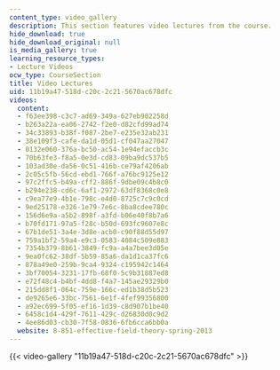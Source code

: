```yaml
---
content_type: video_gallery
description: This section features video lectures from the course.
hide_download: true
hide_download_original: null
is_media_gallery: true
learning_resource_types:
- Lecture Videos
ocw_type: CourseSection
title: Video Lectures
uid: 11b19a47-518d-c20c-2c21-5670ac678dfc
videos:
  content:
  - f63ee398-c3c7-ad69-349a-627eb902258d
  - b263a22a-ea06-2742-f2e0-d82cfd99ad74
  - 34c33893-b38f-f087-2be7-e235e32ab231
  - 38e109f3-cafe-da1d-05d1-cf047aa27047
  - 0132e060-376a-bc50-ac54-1e94efaccb3c
  - 70b63fe3-f8a5-0e3d-cd83-09ba9dc537b5
  - 103ad30e-da56-0c51-416b-ce79af4206ab
  - 2c05c5fb-56cd-ebd1-766f-a76bc9125e12
  - 97c2ffc5-b49a-cff2-886f-9dbe09c4b8c0
  - b294e238-cd6c-6af1-2972-63df8368c0e8
  - c9ea77e9-4b1e-798c-e4d0-8725c7c9c0cd
  - 9ed25178-e326-1e79-7e6c-8ba8cdee780c
  - 156d6e9a-a5b2-898f-a3fd-b06e40f8b7a6
  - b70fd171-97a5-f28c-b50d-693fc9607e8c
  - 67b1de51-3a4e-3d8e-acb0-c90f88d55d97
  - 759a1bf2-59a4-e9c3-0583-4084c509e883
  - 7354b379-8b61-3849-fc9a-a4a7bee3d05e
  - 9ea0fc62-38df-5b59-85a6-da1d1ca37fc6
  - 878a49e0-259b-9ca4-9324-c195942c1464
  - 3bf70054-3231-17fb-68f0-5c9b31887ed8
  - e72f48c4-b4bf-4dd8-f4a7-145ae29329b0
  - 215dd8f1-064c-759e-166c-ed1b38d5b523
  - de9265e6-33bc-7561-6e1f-4fef99356800
  - a92ec699-5f05-ef16-1d39-c8d907b1be40
  - 6458c1d4-429f-7611-429c-d26830d0c9d2
  - 4ee86d03-cb30-7f58-0836-6fb6cca6bb0a
  website: 8-851-effective-field-theory-spring-2013
---
```



{{< video-gallery "11b19a47-518d-c20c-2c21-5670ac678dfc" >}}

